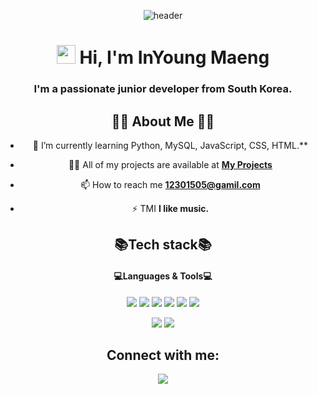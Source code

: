 <div align="center">
  
![header](https://capsule-render.vercel.app/api?type=shark&color=FFA7A7&height=120&section=header)
  
  
  
<h1 align="center"><img src="https://raw.githubusercontent.com/MartinHeinz/MartinHeinz/master/wave.gif" width="30px"> Hi, I'm InYoung Maeng</h1>
<h3 align="center">I'm a passionate junior developer from South Korea.</h3>

## 🙋‍♂️ About Me 🙋‍♂️

- 🌱 I’m currently learning Python, MySQL, JavaScript, CSS, HTML.**

- 👨‍💻 All of my projects are available at **[My Projects](https://github.com/maeng-in-young?tab=projects)**

- 📫 How to reach me **12301505@gamil.com**

- ⚡ TMI **I like music.**


## 📚Tech stack📚 
<h4 align="center"> 💻Languages & Tools💻 </h4>

 
<img src="https://img.shields.io/badge/python-3670A0?style=for-the-badge&logo=python&logoColor=ffdd54">
<img src="https://img.shields.io/badge/MySQL-4479A1?style=for-the-badge&logo=MySQL&logoColor=white">
<img src="https://img.shields.io/badge/JAVA-007396?style=for-the-badge&logo=java&logoColor=white">
<img src="https://img.shields.io/badge/javascript-F7DF1E?style=for-the-badge&logo=javascript&logoColor=white">
<img src="https://img.shields.io/badge/html5-E34F26?style=for-the-badge&logo=html5&logoColor=white">
<img src="https://img.shields.io/badge/css3-1572B6?style=for-the-badge&logo=css3&logoColor=white"></p>
<img src="https://img.shields.io/badge/Visual%20Studio-5C2D91.svg?style=for-the-badge&logo=visual-studio&logoColor=white">
<img src="https://img.shields.io/badge/github-181717?style=for-the-badge&logo=github&logoColor=white">
</p>
</p>


## Connect with me:
<p align="left">

<a href = "https://www.instagram.com/in_zerooo/"><img src="https://img.icons8.com/fluent/48/000000/instagram-new.png"/></a>
  
</div>
